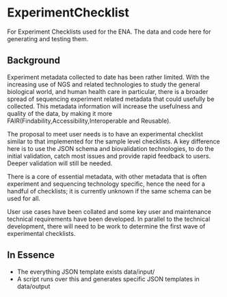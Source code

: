 # ExperimentChecklist
For Experiment Checklists used for the ENA. The data and code here for generating and testing them.

## Background

Experiment metadata collected to date has been rather limited. With the increasing use of NGS and related technologies to study the general biological world, and human health care in particular, there is a broader spread of sequencing experiment related metadata that could usefully be collected. This metadata information will increase the usefulness and quality of the data, by making it more FAIR(Findability,Accessibility,Interoperable and Reusable).

The proposal to meet user needs is to have an experimental checklist similar to that implemented for the sample level checklists. A key difference here is to use the JSON schema and biovalidation technologies, to do the initial validation, catch most issues and provide rapid feedback to users. Deeper validation will still be needed. 

There is a core of essential metadata, with other metadata that is often experiment and sequencing technology specific, hence the need for a handful of checklists; it is currently unknown if the same schema can be used for all. 

User use cases have been collated and some key user and maintenance technical requirements have been developed. In parallel to the technical development, there will need to be work to determine the first wave of experimental checklists.

## In Essence
* The everything JSON template exists data/input/
* A script runs over this and generates specific JSON templates in data/output